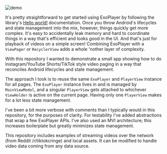 ![demo](https://github.com/nihk/youtube-shorts/blob/main/demo.gif)

It's pretty straightforward to get started using ExoPlayer by following the library's [Hello world!](https://exoplayer.dev/hello-world.html) documentation. Once you throw Android's lifecycles and state management into the mix, however, things quickly get more complex. It's easy to accidentally leak memory and hard to coordinate things in a way that's efficient and looks good in the UI. And that's just for playback of videos on a simple screen! Combining ExoPlayer with a `ViewPager` or `RecyclerView` adds a whole 'nother layer of complexity.

With this repository I wanted to demonstrate a small app showing how to do Instagram/YouTube Shorts/TikTok style video paging in a way that reconciles Android lifecycles and state management.

The approach I took is to reuse the same `ExoPlayer` and `PlayerView` instance for all pages. The `ExoPlayer` instance lives in and is managed by `MainViewModel`, and a singular `PlayerView` gets attached to whichever `ViewHolder` is active on the current page. Having only one `PlayerView` makes for a lot less state management.

I've been a bit more verbose with comments than I typically would in this repository, for the purposes of clarity. For testability I've added abstractions that wrap a few ExoPlayer APIs. I've also used an MVI architecture; this increases boilerplate but greatly minimizes state management.

This repository includes examples of streaming videos over the network (from Reddit /r/tiktokcringe) and local assets. It can be modified to handle video data coming from any data source.
